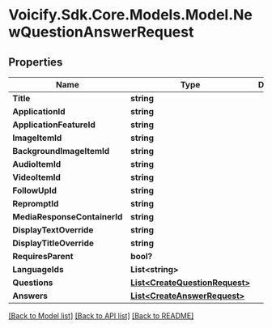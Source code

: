 # Voicify.Sdk.Core.Models.Model.NewQuestionAnswerRequest
## Properties

Name | Type | Description | Notes
------------ | ------------- | ------------- | -------------
**Title** | **string** |  | 
**ApplicationId** | **string** |  | 
**ApplicationFeatureId** | **string** |  | 
**ImageItemId** | **string** |  | [optional] 
**BackgroundImageItemId** | **string** |  | [optional] 
**AudioItemId** | **string** |  | [optional] 
**VideoItemId** | **string** |  | [optional] 
**FollowUpId** | **string** |  | [optional] 
**RepromptId** | **string** |  | [optional] 
**MediaResponseContainerId** | **string** |  | [optional] 
**DisplayTextOverride** | **string** |  | [optional] 
**DisplayTitleOverride** | **string** |  | [optional] 
**RequiresParent** | **bool?** |  | [optional] 
**LanguageIds** | **List&lt;string&gt;** |  | [optional] 
**Questions** | [**List&lt;CreateQuestionRequest&gt;**](CreateQuestionRequest.md) |  | 
**Answers** | [**List&lt;CreateAnswerRequest&gt;**](CreateAnswerRequest.md) |  | 

[[Back to Model list]](../README.md#documentation-for-models) [[Back to API list]](../README.md#documentation-for-api-endpoints) [[Back to README]](../README.md)

